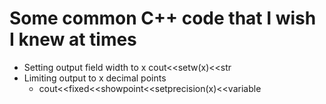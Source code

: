 # Some common C++ code that I wish I knew at times 

-   Setting output field width to x 
    cout<<setw(x)<<str
-   Limiting output to x decimal points
    -   cout<<fixed<<showpoint<<setprecision(x)<<variable
